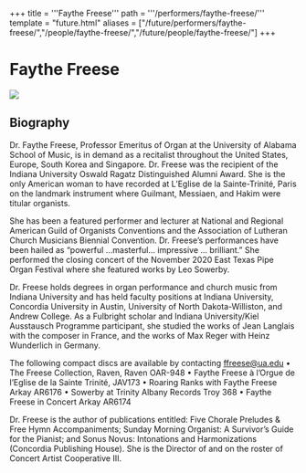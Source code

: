 +++
title = '''Faythe Freese'''
path = '''/performers/faythe-freese/'''
template = "future.html"
aliases = ["/future/performers/faythe-freese/","/people/faythe-freese/","/future/people/faythe-freese/"]
+++

<h1>Faythe Freese</h1>

<img class="speaker-photo" src="https://custom.cvent.com/C3A4539B19F74ABCB6FCE437F6BC0A74/files/event/910aaf2914d44586a56fbd0b3b2c31c0/2ff6d01e3dac4868aaf7f1e17a35bb69.jpg">
<h2>Biography</h2>
<p>Dr. Faythe Freese, Professor Emeritus of Organ at the University of Alabama School of Music, is in demand as a recitalist throughout the United States, Europe, South Korea and Singapore.  Dr. Freese was the recipient of the Indiana University Oswald Ragatz Distinguished Alumni Award.  She is the only American woman to have recorded at L’Eglise de la Sainte-Trinité, Paris on the landmark instrument where Guilmant, Messiaen, and Hakim were titular organists.  

She has been a featured performer and lecturer at National and Regional American Guild of Organists Conventions and the Association of Lutheran Church Musicians Biennial Convention. Dr. Freese’s performances have been hailed as “powerful …masterful… impressive … brilliant.” She performed the closing concert of the November 2020 East Texas Pipe Organ Festival where she featured works by Leo Sowerby.

Dr. Freese holds degrees in organ performance and church music from Indiana University and has held faculty positions at Indiana University, Concordia University in Austin, University of North Dakota-Williston, and Andrew College. As a Fulbright scholar and Indiana University/Kiel Ausstausch Programme participant, she studied the works of Jean Langlais with the composer in France, and the works of Max Reger with Heinz Wunderlich in Germany.  

The following compact discs are available by contacting ffreese@ua.edu
•      The Freese Collection, Raven, Raven OAR-948
•	Faythe Freese à l’Orgue de l’Eglise de la Sainte Trinité, JAV173 
•	Roaring Ranks with Faythe Freese Arkay AR6176
•	Sowerby at Trinity Albany Records Troy 368 
•	Faythe Freese in Concert Arkay AR6174

Dr. Freese is the author of publications entitled: Five Chorale Preludes & Free Hymn Accompaniments; Sunday Morning Organist: A Survivor’s Guide for the Pianist; and Sonus Novus: Intonations and Harmonizations (Concordia Publishing House).  She is the Director of and on the roster of Concert Artist Cooperative III.</p>

